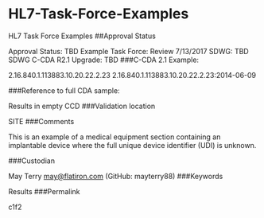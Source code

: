 # HL7-Task-Force-Examples
HL7 Task Force Examples
##Approval Status

Approval Status: TBD
Example Task Force: Review 7/13/2017
SDWG: TBD
SDWG C-CDA R2.1 Upgrade:  TBD
###C-CDA 2.1 Example:

2.16.840.1.113883.10.20.22.2.23
2.16.840.1.113883.10.20.22.2.23:2014-06-09

###Reference to full CDA sample:

Results in empty CCD
###Validation location

SITE
###Comments

This is an example of a medical equipment section containing an implantable device where the full unique device identifier (UDI) is unknown.

###Custodian

May Terry may@flatiron.com (GitHub: mayterry88)
###Keywords

Results
###Permalink

c1f2

